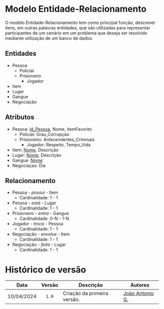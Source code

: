 # Modelo Entidade-Relacionamento

O modelo Entidade-Relacionamento tem como principal função, descrever itens, em outras palavras entidades, que são utilizadas para representar participantes de um cenário em um problema que deseja ser resolvido mediante utilização de um banco de dados.

## Entidades 

- Pessoa
  - Policial
  - Prisioneiro
    - Jogador
- Item
- Lugar
- Gangue
- Negociação

## Atributos

- Pessoa: <ins>Id_Pessoa</ins>, Nome, itemFavorito
  - Policial: Grau_Corrupção
  - Prisioneiro: Antecendentes_Criminais
    - Jogador: Respeito, Tempo_Vida
- Item: <ins>Nome</ins>, Descrição
- Lugar: <ins>Nome</ins>, Descrição
- Gangue: <ins>Nome</ins>
- Negociaçao: Dia

## Relacionamento

- Pessoa - *possui* - Item
  - Cardinalidade: 1 - 1
- Pessoa - *está* - Lugar
  - Cardinalidade: 1 - 1
- Prisioneiro - *entra* - Gangue
  - Cardinalidade: 0-N - 1-N
- Jogador - *troca* - Pessoa
  - Cardinalidade: 1 - 1
- Negociação - *envolve* - Item
  - Cardinalidade: 1 - 1
- Negociação - *feita* - Lugar
  - Cardinalidade: 1 - 1

# Histórico de versão 

| Data | Versão | Descrição | Autores |
|:------:|:--------:|-----------|-------|
| 10/04/2024 | `1.0` | Criação da primeira versão. | [João Antonio G.](https://github.com/joaoseisei)
